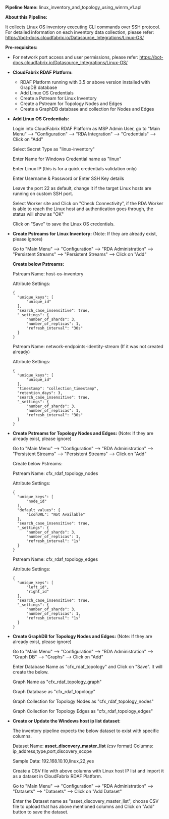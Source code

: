 **Pipeline Name:** linux_inventory_and_topology_using_winrm_v1.apl

**About this Pipeline:**

It collects Linux OS inventory executing CLI commands over SSH protocol. For detailed information on each inventory data collection, please refer: https://bot-docs.cloudfabrix.io/Datasource_Integrations/Linux-OS/

**Pre-requisites:**

* For network port access and user permissions, please refer: https://bot-docs.cloudfabrix.io/Datasource_Integrations/Linux-OS/

* **CloudFabrix RDAF Platform:**

  * RDAF Platform running with 3.5 or above version installed with GrapDB database
  * Add Linux OS Credentials
  * Create a Pstream for Linux Inventory
  * Create a Pstream for Topology Nodes and Edges
  * Create a GraphDB database and collection for Nodes and Edges

* **Add Linux OS Credentials:**

    Login into CloudFabrix RDAF Platform as MSP Admin User, go to "Main Menu" --> "Configuration" --> "RDA Integration" --> "Credentials" --> Click on "Add"

    Select Secret Type as "linux-inventory"

    Enter Name for Windows Credential name as "linux"

    Enter Linux IP (this is for a quick credentials validation only)

    Enter Username & Password or Enter SSH Key details

    Leave the port 22 as default, change it if the target Linux hosts are running on custom SSH port.

    Select Worker site and Click on "Check Connectivity", if the RDA Worker is able to reach the Linux host and authentication goes through, the status will show as "OK"

    Click on "Save" to save the Linux OS credentials.

* **Create Pstreams for Linux Inventory:** (Note: If they are already exist, please ignore)

    Go to "Main Menu" --> "Configuration" --> "RDA Administration" --> "Persistent Streams" --> "Persistent Streams" --> Click on "Add"

    **Create below Pstreams:**

    Pstream Name: host-os-inventory

    Attribute Settings:

      {
        "unique_keys": [
            "unique_id"
        ],
        "search_case_insensitive": true,
        "_settings": {
            "number_of_shards": 3,
            "number_of_replicas": 1,
            "refresh_interval": "30s"
        }
      }

    Pstream Name: network-endpoints-identity-stream (If it was not created already)

    Attribute Settings:

      {
        "unique_keys": [
            "unique_id"
        ],
        "timestamp": "collection_timestamp",
        "retention_days": 3,
        "search_case_insensitive": true,
        "_settings": {
            "number_of_shards": 3,
            "number_of_replicas": 1,
            "refresh_interval": "30s"
        }
      }
      

* **Create Pstreams for Topology Nodes and Edges:** (Note: If they are already exist, please ignore)

    Go to "Main Menu" --> "Configuration" --> "RDA Administration" --> "Persistent Streams" --> "Persistent Streams" --> Click on "Add"

    Create below Pstreams:

    Pstream Name: cfx_rdaf_topology_nodes

    Attribute Settings: 

      
      {
        "unique_keys": [
            "node_id"
        ],
        "default_values": {
            "iconURL": "Not Available"
        },
        "search_case_insensitive": true,
        "_settings": {
            "number_of_shards": 3,
            "number_of_replicas": 1,
            "refresh_interval": "1s"
        }
      }
      

    Pstream Name: cfx_rdaf_topology_edges

    Attribute Settings: 

      
      {
        "unique_keys": [
            "left_id",
            "right_id"
        ],
        "search_case_insensitive": true,
        "_settings": {
            "number_of_shards": 3,
            "number_of_replicas": 1,
            "refresh_interval": "1s"
        }
      }
      

* **Create GraphDB for Topology Nodes and Edges:** (Note: If they are already exist, please ignore)

    Go to "Main Menu" --> "Configuration" --> "RDA Administration" --> "Graph DB" --> "Graphs" --> Click on "Add"

    Enter Database Name as "cfx_rdaf_topology" and Click on "Save". It will create the below.

    Graph Name as "cfx_rdaf_topology_graph"

    Graph Database as "cfx_rdaf_topology"

    Graph Collection for Topology Nodes as "cfx_rdaf_topology_nodes"

    Graph Collection for Topology Edges as "cfx_rdaf_topology_edges"

* **Create or Update the Windows host ip list dataset:**

    The inventory pipeline expects the below dataset to exist with specific columns.

    Dataset Name: **asset_discovery_master_list** (csv format)
    Columns: ip_address,type,port,discovery_scope
    
    Sample Data: 192.168.10.10,linux,22,yes

    Create a CSV file with above columns with Linux host IP list and import it as a dataset in CloudFabrix RDAF Platform.

    Go to "Main Menu" --> "Configuration" --> "RDA Administration" --> "Datasets" --> "Datasets" --> Click on "Add Dataset"

    Enter the Dataset name as "asset_discovery_master_list", choose CSV file to upload that has above mentioned columns and Click on "Add" button to save the dataset.



